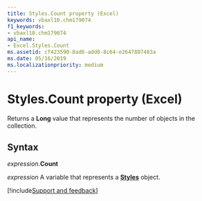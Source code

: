 ```yaml
---
title: Styles.Count property (Excel)
keywords: vbaxl10.chm179074
f1_keywords:
- vbaxl10.chm179074
api_name:
- Excel.Styles.Count
ms.assetid: cf423590-8ad6-add0-8c64-e2647807483a
ms.date: 05/16/2019
ms.localizationpriority: medium
---
```



# Styles.Count property (Excel)

Returns a **Long** value that represents the number of objects in the collection.


## Syntax

_expression_.**Count**

_expression_ A variable that represents a **[Styles](Excel.Styles.md)** object.




[!include[Support and feedback](~/includes/feedback-boilerplate.md)]
